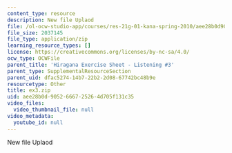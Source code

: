 ```yaml
---
content_type: resource
description: New file Uplaod
file: /ol-ocw-studio-app/courses/res-21g-01-kana-spring-2010/aee28b0d9052666725264d705f131c35_ex3.zip
file_size: 2037145
file_type: application/zip
learning_resource_types: []
license: https://creativecommons.org/licenses/by-nc-sa/4.0/
ocw_type: OCWFile
parent_title: 'Hiragana Exercise Sheet - Listening #3'
parent_type: SupplementalResourceSection
parent_uid: dfac5274-14b7-22b2-2d08-67742bc48b9e
resourcetype: Other
title: ex3.zip
uid: aee28b0d-9052-6667-2526-4d705f131c35
video_files:
  video_thumbnail_file: null
video_metadata:
  youtube_id: null
---
```

New file Uplaod